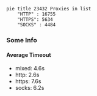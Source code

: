 
```mermaid
pie title 23432 Proxies in list
    "HTTP" : 16755
    "HTTPS": 5634
    "SOCKS" : 4484
```

### Some Info
#### Average Timeout

- mixed: 4.6s
- http: 2.6s
- https: 7.6s
- socks: 6.2s